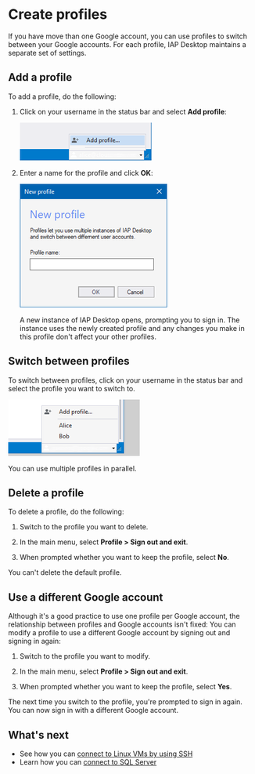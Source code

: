 # Create profiles

If you have move than one Google account, you can use profiles to switch between your Google accounts. For each profile,
IAP Desktop maintains a separate set of settings.

## Add a profile

To add a profile, do the following:

1.  Click on your username in the status bar and select **Add profile**:

    ![Add profile](images/add-profile.png)

1.  Enter a name for the profile and click **OK**:

    ![Add profile](images/add-profile-2.png)

    A new instance of IAP Desktop opens, prompting you to sign in. The
    instance uses the newly created profile and any changes you make
    in this profile don't affect your other profiles.
    
## Switch between profiles

To switch between profiles, click on your username in the status bar and
select the profile you want to switch to.

![Switching profiles](images/switch-profiles.png)

You can use multiple profiles in parallel.

## Delete a profile

To delete a profile, do the following:

1.  Switch to the profile you want to delete.

1.  In the main menu, select **Profile > Sign out and exit**.

1.  When prompted whether you want to keep the profile, select **No**.

You can't delete the default profile.

## Use a different Google account

Although it's a good practice to use one profile per Google account, the
relationship between profiles and Google accounts isn't fixed: You can
modify a profile to use a different Google account by signing out and
signing in again:

1.  Switch to the profile you want to modify.

1.  In the main menu, select **Profile > Sign out and exit**.

1.  When prompted whether you want to keep the profile, select **Yes**.

The next time you switch to the profile, you're prompted to sign in again. You can now
sign in with a different Google account.

## What's next

*   See how you can [connect to Linux VMs by using SSH](connect-linux.md)
*   Learn how you can [connect to SQL Server](connect-sqlserver.md)